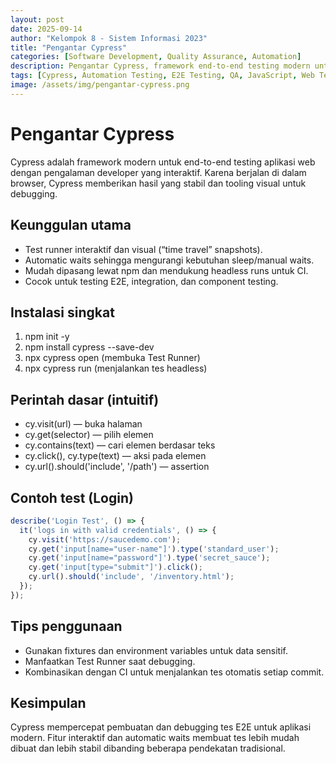 ```yaml
---
layout: post
date: 2025-09-14
author: "Kelompok 8 - Sistem Informasi 2023"
title: "Pengantar Cypress"
categories: [Software Development, Quality Assurance, Automation]
description: Pengantar Cypress, framework end-to-end testing modern untuk aplikasi web. Mencakup setup, perintah dasar, keunggulan, dan contoh test case.
tags: [Cypress, Automation Testing, E2E Testing, QA, JavaScript, Web Testing]
image: /assets/img/pengantar-cypress.png
---
```


# Pengantar Cypress

Cypress adalah framework modern untuk end-to-end testing aplikasi web dengan pengalaman developer yang interaktif. Karena berjalan di dalam browser, Cypress memberikan hasil yang stabil dan tooling visual untuk debugging.

## Keunggulan utama
- Test runner interaktif dan visual (“time travel” snapshots).  
- Automatic waits sehingga mengurangi kebutuhan sleep/manual waits.  
- Mudah dipasang lewat npm dan mendukung headless runs untuk CI.  
- Cocok untuk testing E2E, integration, dan component testing.

## Instalasi singkat
1. npm init -y  
2. npm install cypress --save-dev  
3. npx cypress open (membuka Test Runner)  
4. npx cypress run (menjalankan tes headless)

## Perintah dasar (intuitif)
- cy.visit(url) — buka halaman  
- cy.get(selector) — pilih elemen  
- cy.contains(text) — cari elemen berdasar teks  
- cy.click(), cy.type(text) — aksi pada elemen  
- cy.url().should('include', '/path') — assertion

## Contoh test (Login)
```javascript
describe('Login Test', () => {
  it('logs in with valid credentials', () => {
    cy.visit('https://saucedemo.com');
    cy.get('input[name="user-name"]').type('standard_user');
    cy.get('input[name="password"]').type('secret_sauce');
    cy.get('input[type="submit"]').click();
    cy.url().should('include', '/inventory.html');
  });
});
```

## Tips penggunaan
- Gunakan fixtures dan environment variables untuk data sensitif.  
- Manfaatkan Test Runner saat debugging.  
- Kombinasikan dengan CI untuk menjalankan tes otomatis setiap commit.

## Kesimpulan
Cypress mempercepat pembuatan dan debugging tes E2E untuk aplikasi modern. Fitur interaktif dan automatic waits membuat tes lebih mudah dibuat dan lebih stabil dibanding beberapa pendekatan tradisional.